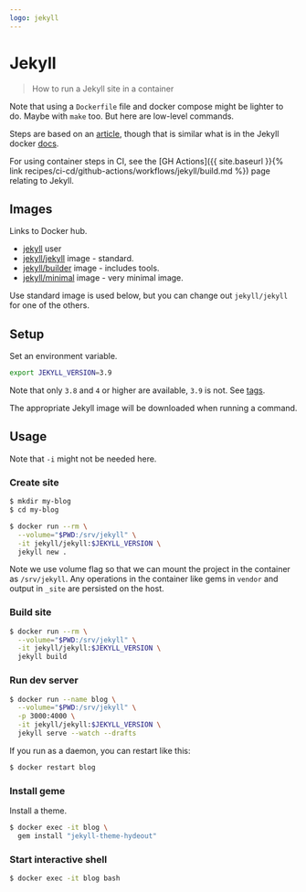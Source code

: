 ```yaml
---
logo: jekyll
---
```

# Jekyll
> How to run a Jekyll site in a container

Note that using a `Dockerfile` file and docker compose might be lighter to do. Maybe with `make` too. But here are low-level commands.


Steps are based on an [article](https://ddewaele.github.io/running-jekyll-in-docker/), though that is similar what is in the Jekyll docker [docs](https://github.com/envygeeks/jekyll-docker#readme).

For using container steps in CI, see the [GH Actions]({{ site.baseurl }}{% link recipes/ci-cd/github-actions/workflows/jekyll/build.md %}) page relating to Jekyll.


## Images

Links to Docker hub.

- [jekyll](https://hub.docker.com/u/jekyll) user
- [jekyll/jekyll](https://hub.docker.com/r/jekyll/jekyll) image - standard.
- [jekyll/builder](https://hub.docker.com/r/jekyll/builder) image - includes tools.
- [jekyll/minimal](https://hub.docker.com/r/jekyll/minimal) image - very minimal image.

Use standard image is used below, but you can change out `jekyll/jekyll` for one of the others.


## Setup

Set an environment variable.

```sh
export JEKYLL_VERSION=3.9
```

Note that only `3.8` and `4` or higher are available, `3.9` is not. See [tags](https://hub.docker.com/r/jekyll/jekyll/tags?page=1&ordering=last_updated).

The appropriate Jekyll image will be downloaded when running a command.


## Usage

Note that `-i` might not be needed here.

### Create site

```sh
$ mkdir my-blog
$ cd my-blog

$ docker run --rm \
  --volume="$PWD:/srv/jekyll" \
  -it jekyll/jekyll:$JEKYLL_VERSION \
  jekyll new .
```

Note we use volume flag so that we can mount the project in the container as `/srv/jekyll`. Any operations in the container like gems in `vendor` and output in `_site` are persisted on the host.


### Build site

```sh
$ docker run --rm \
  --volume="$PWD:/srv/jekyll" \
  -it jekyll/jekyll:$JEKYLL_VERSION \
  jekyll build
```


### Run dev server

```sh
$ docker run --name blog \
  --volume="$PWD:/srv/jekyll" \
  -p 3000:4000 \
  -it jekyll/jekyll:$JEKYLL_VERSION \
  jekyll serve --watch --drafts
```

If you run as a daemon, you can restart like this:

```sh
$ docker restart blog
```

### Install geme

Install a theme.

```sh
$ docker exec -it blog \
  gem install "jekyll-theme-hydeout"
```

### Start interactive shell

```sh
$ docker exec -it blog bash
```

